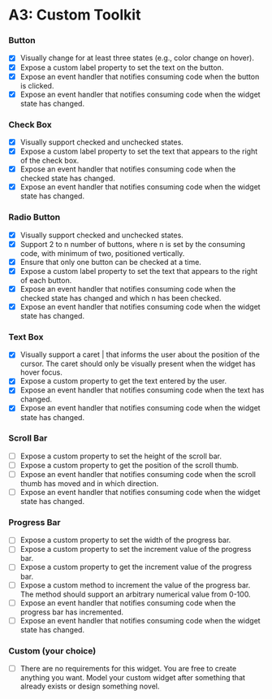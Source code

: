 # A3: Custom Toolkit #

### Button ###
- [x] Visually change for at least three states (e.g., color change on hover).
- [x] Expose a custom label property to set the text on the button.
- [x] Expose an event handler that notifies consuming code when the button is clicked.
- [x] Expose an event handler that notifies consuming code when the widget state has changed.

### Check Box ###
- [x] Visually support checked and unchecked states.
- [x] Expose a custom label property to set the text that appears to the right of the check box.
- [x] Expose an event handler that notifies consuming code when the checked state has changed.
- [x] Expose an event handler that notifies consuming code when the widget state has changed.

### Radio Button ###
- [x] Visually support checked and unchecked states.
- [x] Support 2 to n number of buttons, where n is set by the consuming code, with minimum of two, positioned vertically.
- [x] Ensure that only one button can be checked at a time.
- [x] Expose a custom label property to set the text that appears to the right of each button.
- [x] Expose an event handler that notifies consuming code when the checked state has changed and which n has been checked.
- [x] Expose an event handler that notifies consuming code when the widget state has changed.

### Text Box ###
- [x] Visually support a caret | that informs the user about the position of the cursor. The caret should only be visually present when the widget has hover focus.
- [x] Expose a custom property to get the text entered by the user.
- [x] Expose an event handler that notifies consuming code when the text has changed.
- [x] Expose an event handler that notifies consuming code when the widget state has changed.

### Scroll Bar ###
- [ ] Expose a custom property to set the height of the scroll bar.
- [ ] Expose a custom property to get the position of the scroll thumb.
- [ ] Expose an event handler that notifies consuming code when the scroll thumb has moved and in which direction.
- [ ] Expose an event handler that notifies consuming code when the widget state has changed.

### Progress Bar ###
- [ ] Expose a custom property to set the width of the progress bar.
- [ ] Expose a custom property to set the increment value of the progress bar.
- [ ] Expose a custom property to get the increment value of the progress bar.
- [ ] Expose a custom method to increment the value of the progress bar. The method should support an arbitrary numerical value from 0-100.
- [ ] Expose an event handler that notifies consuming code when the progress bar has incremented.
- [ ] Expose an event handler that notifies consuming code when the widget state has changed.

### Custom (your choice) ###
- [ ] There are no requirements for this widget. You are free to create anything you want. Model your custom widget after something that already exists or design something novel.
